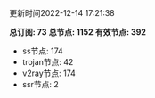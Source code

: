 更新时间2022-12-14 17:21:38

**总订阅: 73**
**总节点: 1152**
**有效节点: 392**
- ss节点: 174
- trojan节点: 42
- v2ray节点: 174
- ssr节点: 2
